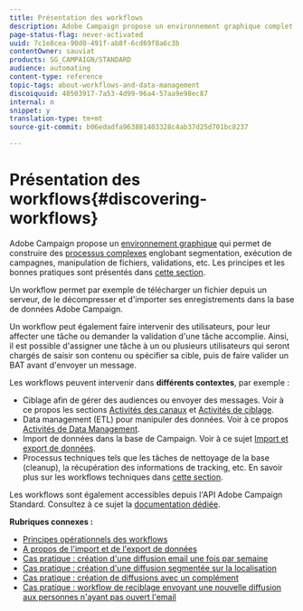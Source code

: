 ```yaml
---
title: Présentation des workflows
description: Adobe Campaign propose un environnement graphique complet qui permet de concevoir et automatiser des processus.
page-status-flag: never-activated
uuid: 7c1e8cea-90d0-491f-ab8f-6cd69f8a6c3b
contentOwner: sauviat
products: SG_CAMPAIGN/STANDARD
audience: automating
content-type: reference
topic-tags: about-workflows-and-data-management
discoiquuid: 40503917-7a53-4d99-96a4-57aa9e98ec87
internal: n
snippet: y
translation-type: tm+mt
source-git-commit: b06edadfa963881403328c4ab37d25d701bc8237

---
```



# Présentation des workflows{#discovering-workflows}

Adobe Campaign propose un [environnement graphique](../../automating/using/workflow-interface.md) qui permet de construire des [processus complexes](../../automating/using/workflow-operating-principles.md) englobant segmentation, exécution de campagnes, manipulation de fichiers, validations, etc. Les principes et les bonnes pratiques sont présentés dans [cette section](../../automating/using/building-a-workflow.md).

Un workflow permet par exemple de télécharger un fichier depuis un serveur, de le décompresser et d'importer ses enregistrements dans la base de données Adobe Campaign.

Un workflow peut également faire intervenir des utilisateurs, pour leur affecter une tâche ou demander la validation d'une tâche accomplie. Ainsi, il est possible d'assigner une tâche à un ou plusieurs utilisateurs qui seront chargés de saisir son contenu ou spécifier sa cible, puis de faire valider un BAT avant d'envoyer un message.

Les workflows peuvent intervenir dans **différents contextes**, par exemple :

* Ciblage afin de gérer des audiences ou envoyer des messages. Voir à ce propos les sections [Activités des canaux](../../automating/using/about-channel-activities.md) et [Activités de ciblage](../../automating/using/about-targeting-activities.md).
* Data management (ETL) pour manipuler des données. Voir à ce propos [Activités de Data Management](../../automating/using/about-data-management-activities.md).
* Import de données dans la base de Campaign. Voir à ce sujet [Import et export de données](../../automating/using/about-data-import-and-export.md).
* Processus techniques tels que les tâches de nettoyage de la base (cleanup), la récupération des informations de tracking, etc. En savoir plus sur les workflows techniques dans [cette section](../../administration/using/technical-workflows.md).

Les workflows sont également accessibles depuis l'API Adobe Campaign Standard. Consultez à ce sujet la [documentation dédiée](../../api/using/managing-workflows.md).

**Rubriques connexes :**

* [Principes opérationnels des workflows](../../automating/using/workflow-operating-principles.md)
* [A propos de l'import et de l'export de données](../../automating/using/about-data-import-and-export.md)
* [Cas pratique : création d'une diffusion email une fois par semaine](../../automating/using/workflow-weekly-offer.md)
* [Cas pratique : création d'une diffusion segmentée sur la localisation](../../automating/using/workflow-segmentation-location.md)
* [Cas pratique : création de diffusions avec un complément](../../automating/using/workflow-created-query-with-complement.md)
* [Cas pratique : workflow de reciblage envoyant une nouvelle diffusion aux personnes n'ayant pas ouvert l'email](../../automating/using/workflow-cross-channel-retargeting.md)
